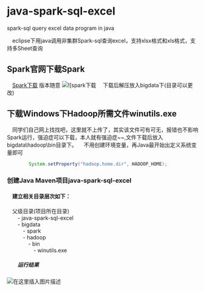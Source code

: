 # java-spark-sql-excel
spark-sql query excel data program in java

&emsp;eclipse下用java调用非集群Spark-sql查询excel，支持xlsx格式和xls格式，支持多Sheet查询
## Spark官网下载Spark
&emsp;<a  href ="http://spark.apache.org/downloads.html">Spark下载</a>   版本随意
![!\[spark下载](https://img-blog.csdnimg.cn/2019011616472791.png)
&emsp;下载后解压放入bigdata下(目录可以更改)
## 下载Windows下Hadoop所需文件winutils.exe
&emsp;同学们自己网上找找吧，这里就不上传了，其实该文件可有可无，报错也不影响Spark运行，强迫症可以下载，本人就有强迫症~~,文件下载后放入bigdata\hadoop\bin目录下。
&emsp;不用创建环境变量，再Java最开始出定义系统变量即可
```java
		System.setProperty("hadoop.home.dir", HADOOP_HOME);
```
### 创建Java Maven项目java-spark-sql-excel
#### &emsp;建立相关目录层次如下：
&emsp;父级目录(项目所在目录)<br/>
&emsp;&emsp;- java-spark-sql-excel<br/>
&emsp;&emsp;- bigdata<br/>
&emsp;&emsp;&emsp;- spark<br/>
&emsp;&emsp;&emsp;- hadoop<br/>
&emsp;&emsp;&emsp;&emsp;- bin<br/>
&emsp;&emsp;&emsp;&emsp;&emsp;- winutils.exe<br/>

##### &emsp;&emsp;运行结果
![在这里插入图片描述](https://img-blog.csdnimg.cn/20190116170316632.png?x-oss-process=image/watermark,type_ZmFuZ3poZW5naGVpdGk,shadow_10,text_aHR0cHM6Ly9ibG9nLmNzZG4ubmV0L3FxXzIwNjc3NjM1,size_16,color_FFFFFF,t_70)

